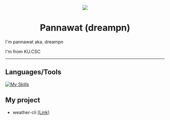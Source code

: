 <p align="center">
  <img src="https://blogger.googleusercontent.com/img/b/R29vZ2xl/AVvXsEhBLC0muKkgHMHbTyTGocSPC3coujHEVc46B_bwUrFymEsqBYvY68YRvna9rlbPd8n82X_rAP_GNpJ_1fEvhxcgkQXk9ZF4E5LskKzikW00OaVdxl2EvnGsdypfCr_VkXt923mXiTeYyZ0/s320/output_vkpSKo.gif">
</p>

<h1 align="center">Pannawat (dreampn) </h1>

I'm pannawat aka. dreampn

I'm from KU.CSC

---

## Languages/Tools
[![My Skills](https://skillicons.dev/icons?i=kali,git,github,linux,bash,apple,vim,vscode,py,c,cpp)](https://skillicons.dev)


## My project
- weather-cli [(Link)](https://github.com/dreampn/weather-cli)

